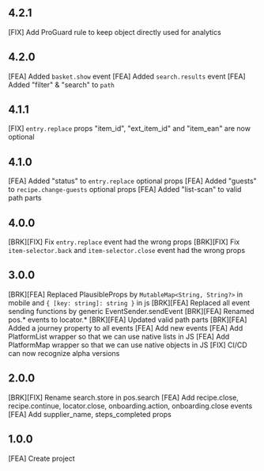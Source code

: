 ## 4.2.1
[FIX] Add ProGuard rule to keep object directly used for analytics

## 4.2.0
[FEA] Added `basket.show` event
[FEA] Added `search.results` event
[FEA] Added "filter" & "search" to `path`

## 4.1.1
[FIX] `entry.replace` props "item_id", "ext_item_id" and "item_ean" are now optional

## 4.1.0
[FEA] Added "status" to `entry.replace` optional props
[FEA] Added "guests" to `recipe.change-guests` optional props
[FEA] Added "list-scan" to valid path parts

## 4.0.0
[BRK][FIX] Fix `entry.replace` event had the wrong props
[BRK][FIX] Fix `item-selector.back` and `item-selector.close` event had the wrong props

## 3.0.0
[BRK][FEA] Replaced PlausibleProps by `MutableMap<String, String?>` in mobile and `{ [key: string]: string }` in js
[BRK][FEA] Replaced all event sending functions by generic EventSender.sendEvent
[BRK][FEA] Renamed pos.* events to locator.*
[BRK][FEA] Updated valid path parts
[BRK][FEA] Added a journey property to all events
[FEA] Add new events
[FEA] Add PlatformList wrapper so that we can use native lists in JS
[FEA] Add PlatformMap wrapper so that we can use native objects in JS
[FIX] CI/CD can now recognize alpha versions

## 2.0.0
[BRK][FIX] Rename search.store in pos.search
[FEA] Add recipe.close, recipe.continue, locator.close, onboarding.action, onboarding.close events
[FEA] Add supplier_name, steps_completed props

## 1.0.0
[FEA] Create project
